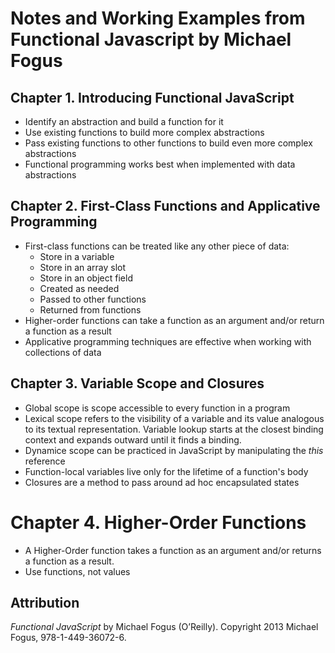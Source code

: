# Notes and Working Examples from Functional Javascript by Michael Fogus

## Chapter 1. Introducing Functional JavaScript
  - Identify an abstraction and build a function for it
  - Use existing functions to build more complex abstractions
  - Pass existing functions to other functions to build even more complex abstractions
  - Functional programming works best when implemented with data abstractions

## Chapter 2. First-Class Functions and Applicative Programming
  - First-class functions can be treated like any other piece of data:
    - Store in a variable
    - Store in an array slot
    - Store in an object field
    - Created as needed
    - Passed to other functions
    - Returned from functions
  - Higher-order functions can take a function as an argument and/or return a function as a result
  - Applicative programming techniques are effective when working with collections of data

## Chapter 3. Variable Scope and Closures 
  - Global scope is scope accessible to every function in a program
  - Lexical scope refers to the visibility of a variable and its value analogous to its textual representation. Variable lookup starts at the closest binding context and expands outward until it finds a binding.
  - Dynamice scope can be practiced in JavaScript by manipulating the *this* reference
  - Function-local variables live only for the lifetime of a function's body
  - Closures are a method to pass around ad hoc encapsulated states

# Chapter 4. Higher-Order Functions
  - A Higher-Order function takes a function as an argument and/or returns a function as a result.
  - Use functions, not values

## Attribution
*Functional JavaScript* by Michael Fogus (O’Reilly). Copyright 2013 Michael Fogus, 978-1-449-36072-6.
